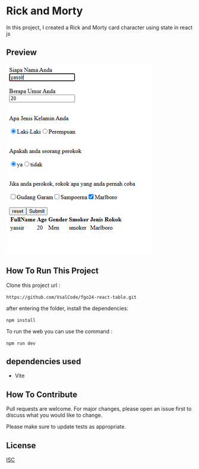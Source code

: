 # Rick and Morty

In this project, I created a Rick and Morty card character using state in react js

## Preview

![Preview](./public/image.png)

## How To Run This Project

Clone this project url :

``` https://github.com/VsalCode/fgo24-react-table.git ```

after entering the folder, install the dependencies:

```npm install```

To run the web you can use the command :

```npm run dev```

##  dependencies used
- Vite


## How To Contribute

Pull requests are welcome. For major changes, please open an issue first
to discuss what you would like to change.

Please make sure to update tests as appropriate.

## License

[ISC](https://opensource.org/license/isc-license-txt)
